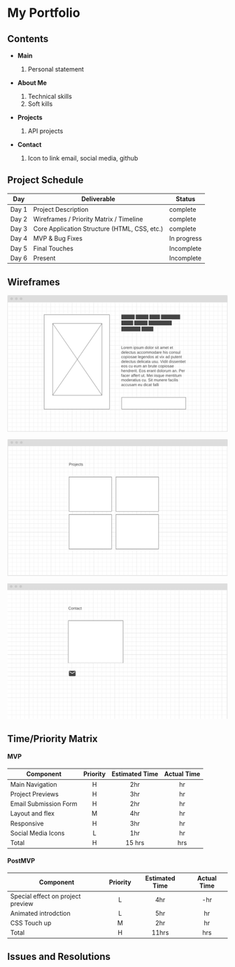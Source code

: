# My Portfolio 


## Contents

* **Main**
	1. Personal statement 

* **About Me**
	1. Technical skills
	2. Soft kills
* **Projects**
	1. API projects
* **Contact**
	1. Icon to link email, social media, github


## Project Schedule

|  Day | Deliverable | Status
|---|---| ---|
|Day 1| Project Description | complete
|Day 2| Wireframes / Priority Matrix / Timeline | complete
|Day 3| Core Application Structure (HTML, CSS, etc.) | complete
|Day 4| MVP & Bug Fixes | In progress
|Day 5| Final Touches | Incomplete
|Day 6| Present | Incomplete

## Wireframes
![main page](img/wireframe.png)

![project page](img/project.png)

![contact page](img/contact.png)
 

## Time/Priority Matrix 


#### MVP
| Component | Priority | Estimated Time | Actual Time |
| --- | :---: |  :---: | :---: | 
| Main Navigation | H | 2hr | hr |
| Project Previews | H | 3hr | hr |
| Email Submission Form | H | 2hr|  hr | 
| Layout and flex| M | 4hr | hr|
| Responsive | H | 3hr | hr | hr |
| Social Media Icons | L | 1hr |  hr |
| Total | H | 15 hrs| hrs |


#### PostMVP
| Component | Priority | Estimated Time | Actual Time |
| --- | :---: |  :---: | :---: | 
| Special effect on project preview | L | 4hr | -hr | hr |
| Animated introdction  | L | 5hr | hr |
| CSS Touch up | M | 2hr | hr |
| Total | H | 11hrs| hrs |





## Issues and Resolutions

 